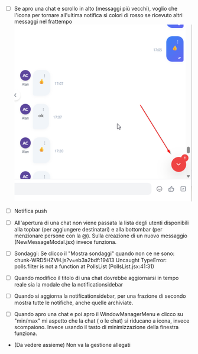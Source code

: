 - [ ] Se apro una chat e scrollo in alto (messaggi più vecchi), voglio che l'icona per tornare all'ultima notifica si colori di rosso se ricevuto altri messaggi nel frattempo
![alt text](image-1.png)

- [ ] Notifica push

- [ ] All'apertura di una chat non viene passata la lista degli utenti disponibili alla topbar (per aggiungere destinatari) e alla bottombar (per menzionare persone con la @). Sulla creazione di un nuovo messaggio (NewMessageModal.jsx) invece funziona.

- [ ] Sondaggi: Se clicco il "Mostra sondaggi" quando non ce ne sono: chunk-WRD5HZVH.js?v=eb3a2bdf:19413 Uncaught TypeError: polls.filter is not a function at PollsList (PollsList.jsx:41:31)

- [ ] Quando modifico il titolo di una chat dovrebbe aggiornarsi in tempo reale sia la modale che la notificationsidebar

- [ ] Quando si aggiorna la notificationsidebar, per una frazione di secondo mostra tutte le notifiche, anche quelle archiviate.

- [ ] Quando apro una chat e poi apro il WindowManagerMenu e clicco su "min/max" mi aspetto che la chat ( o le chat) si riducano a icona, invece scompaiono. Invece usando il tasto di minimizzazione della finestra funziona.

- (Da vedere assieme) Non va la gestione allegati